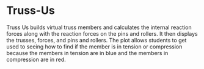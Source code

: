 # Truss-Us
Truss Us builds virtual truss members and calculates the internal reaction forces along with the reaction forces on the pins and rollers. It then displays the trusses, forces, and pins and rollers. The plot allows students to get used to seeing how to find if the member is in tension or compression because the members in tension are in blue and the members in compression are in red.
